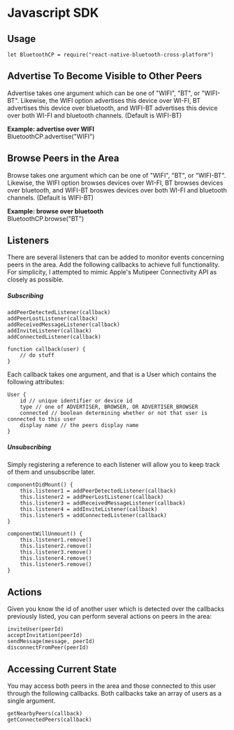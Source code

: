 # Javascript SDK

## Usage

```
let BluetoothCP = require("react-native-bluetooth-cross-platform")
```

## Advertise To Become Visible to Other Peers

Advertise takes one argument which can be one of "WIFI", "BT", or "WIFI-BT". Likewise, the WIFI option advertises this device over WI-FI, BT advertises this device over bluetooth, and WIFI-BT advertises this device over both WI-FI and bluetooth channels. \(Default is WIFI-BT\)

**Example: advertise over WIFI**  
BluetoothCP.advertise\("WIFI"\)

## Browse Peers in the Area

Browse takes one argument which can be one of "WIFI", "BT", or "WIFI-BT". Likewise, the WIFI option browses devices over WI-FI, BT browses devices over bluetooth, and WIFI-BT broswes devices over both WI-FI and bluetooth channels. \(Default is WIFI-BT\)

**Example: browse over bluetooth**  
BluetoothCP.browse\("BT"\)

## Listeners

There are several listeners that can be added to monitor events concerning peers in the area. Add the following callbacks to achieve full functionality. For simplicity, I attempted to mimic Apple's Mutipeer Connectivity API as closely as possible.

##### Subscribing

```
addPeerDetectedListener(callback)
addPeerLostListener(callback)
addReceivedMessageListener(callback)
addInviteListener(callback)
addConnectedListener(callback)

function callback(user) {
    // do stuff
}
```

Each callback takes one argument, and that is a User which contains the following attributes:

```
User {
    id // unique identifier or device id
    type // one of ADVERTISER, BROWSER, OR ADVERTISER_BROWSER
    connected // boolean determining whether or not that user is connected to this user
    display name // the peers display name
}
```

##### Unsubscribing

Simply registering a reference to each listener will allow you to keep track of them and unsubscribe later.

```
componentDidMount() {
    this.listener1 = addPeerDetectedListener(callback)
    this.listener2 = addPeerLostListener(callback)
    this.listener3 = addReceivedMessageListener(callback)
    this.listener4 = addInviteListener(callback)
    this.listener5 = addConnectedListener(callback)
}

componentWillUnmount() {
    this.listener1.remove()
    this.listener2.remove()
    this.listener3.remove()
    this.listener4.remove()
    this.listener5.remove()
}
```

## Actions

Given you know the id of another user which is detected over the callbacks previously listed, you can perform several actions on peers in the area:

```
inviteUser(peerId)
acceptInvitation(peerId)
sendMessage(message, peerId)
disconnectFromPeer(peerId)
```

## Accessing Current State

You may access both peers in the area and those connected to this user through the following callbacks. Both callbacks take an array of users as a single argument.

```
getNearbyPeers(callback)
getConnectedPeers(callback)
```
